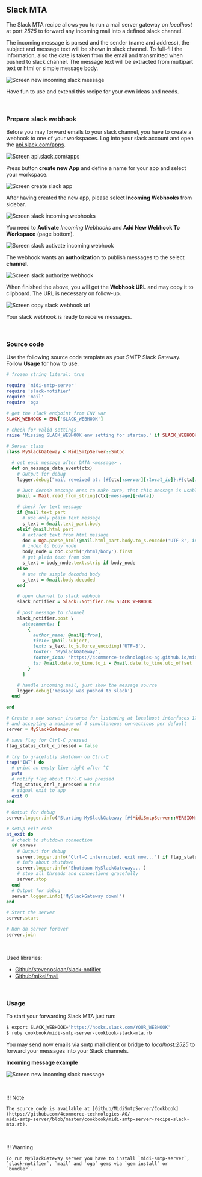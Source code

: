 <h2>Slack MTA</h2>

The Slack MTA recipe allows you to run a mail server gateway on _localhost_ at port _2525_ to forward any incoming mail into a defined slack channel.

The incoming message is parsed and the sender (name and address), the subject and message text will be shown in slack channel. To full-fill the information, also the date is taken from the email and transmitted when pushed to slack channel. The message text will be extracted from multipart text or html or simple message body.

![Screen new incoming slack message](img/cookbook/recipe_slack_mta/slack_new_message.png)

Have fun to use and extend this recipe for your own ideas and needs.

<br>

### Prepare slack webhook

Before you may forward emails to your slack channel, you have to create a webhook to one of your workspaces. Log into your slack account and open the [api.slack.com/apps](https://api.slack.com/apps).

![Screen api.slack.com/apps](img/cookbook/recipe_slack_mta/api_slack_com_apps.png)

Press button **create new App** and define a name for your app and select your workspace.

![Screen create slack app](img/cookbook/recipe_slack_mta/api_slack_com_apps_create.png)

After having created the new app, please select **Incoming Webhooks** from sidebar.

![Screen slack incoming webhooks](img/cookbook/recipe_slack_mta/api_slack_com_apps_myslackgateway_incoming_webhooks.png)

You need to **Activate** _Incoming Webhooks_ and **Add New Webhook To Workspace** (page bottom).

![Screen slack activate incoming webhook](img/cookbook/recipe_slack_mta/api_slack_com_apps_myslackgateway_incoming_webhooks_activate.png)

The webhook wants an **authorization** to publish messages to the select **channel**.

![Screen slack authorize webhook](img/cookbook/recipe_slack_mta/api_slack_com_apps_myslackgateway_incoming_webhooks_authorize.png)

When finished the above, you will get the **Webhook URL** and may copy it to clipboard. The URL is necessary on follow-up.

![Screen copy slack webhook url](img/cookbook/recipe_slack_mta/api_slack_com_apps_myslackgateway_incoming_webhooks_copy.png)

Your slack webhook is ready to receive messages.

<br>

### Source code

Use the following source code template as your SMTP Slack Gateway. Follow **Usage** for how to use.

```rb
# frozen_string_literal: true

require 'midi-smtp-server'
require 'slack-notifier'
require 'mail'
require 'oga'

# get the slack endpoint from ENV var
SLACK_WEBHOOK = ENV['SLACK_WEBHOOK']

# check for valid settings
raise 'Missing SLACK_WEBHOOK env setting for startup.' if SLACK_WEBHOOK.to_s == ''

# Server class
class MySlackGateway < MidiSmtpServer::Smtpd

  # get each message after DATA <message> .
  def on_message_data_event(ctx)
    # Output for debug
    logger.debug("mail reveived at: [#{ctx[:server][:local_ip]}:#{ctx[:server][:local_port]}] from: [#{ctx[:envelope][:from]}] for recipient(s): [#{ctx[:envelope][:to]}]...")

    # Just decode message ones to make sure, that this message is usable
    @mail = Mail.read_from_string(ctx[:message][:data])

    # check for text message
    if @mail.text_part
      # use only plain text message
      s_text = @mail.text_part.body
    elsif @mail.html_part
      # extract text from html message
      doc = Oga.parse_html(@mail.html_part.body.to_s.encode('UTF-8', invalid: :replace, undef: :replace, replace: '').delete("\000"))
      # index to body node
      body_node = doc.xpath('/html/body').first
      # get plain text from dom
      s_text = body_node.text.strip if body_node
    else
      # use the simple decoded body
      s_text = @mail.body.decoded
    end

    # open channel to slack webhook
    slack_notifier = Slack::Notifier.new SLACK_WEBHOOK

    # post message to channel
    slack_notifier.post \
      attachments: [
        {
          author_name: @mail[:from],
          title: @mail.subject,
          text: s_text.to_s.force_encoding('UTF-8'),
          footer: 'MySlackGateway',
          footer_icon: 'https://4commerce-technologies-ag.github.io/midi-smtp-server/img/midi-smtp-server-logo.png',
          ts: @mail.date.to_time.to_i - @mail.date.to_time.utc_offset
        }
      ]

    # handle incoming mail, just show the message source
    logger.debug('message was pushed to slack')
  end

end

# Create a new server instance for listening at localhost interfaces 127.0.0.1:2525
# and accepting a maximum of 4 simultaneous connections per default
server = MySlackGateway.new

# save flag for Ctrl-C pressed
flag_status_ctrl_c_pressed = false

# try to gracefully shutdown on Ctrl-C
trap('INT') do
  # print an empty line right after ^C
  puts
  # notify flag about Ctrl-C was pressed
  flag_status_ctrl_c_pressed = true
  # signal exit to app
  exit 0
end

# Output for debug
server.logger.info("Starting MySlackGateway [#{MidiSmtpServer::VERSION::STRING}|#{MidiSmtpServer::VERSION::DATE}] ...")

# setup exit code
at_exit do
  # check to shutdown connection
  if server
    # Output for debug
    server.logger.info('Ctrl-C interrupted, exit now...') if flag_status_ctrl_c_pressed
    # info about shutdown
    server.logger.info('Shutdown MySlackGateway...')
    # stop all threads and connections gracefully
    server.stop
  end
  # Output for debug
  server.logger.info('MySlackGateway down!')
end

# Start the server
server.start

# Run on server forever
server.join
```

<br>

Used libraries:

* [Github/stevenosloan/slack-notifier](https://github.com/stevenosloan/slack-notifier)
* [Github/mikel/mail](https://github.com/mikel/mail)

<br>

### Usage

To start your forwarding Slack MTA just run:

```sh
$ export SLACK_WEBHOOK='https://hooks.slack.com/YOUR_WEBHOOK'
$ ruby cookbook/midi-smtp-server-cookbook-slack-mta.rb
```

You may send now emails via smtp mail client or bridge to _localhost:2525_ to forward your messages into your Slack channels.

**Incoming message example**

![Screen new incoming slack message](img/cookbook/recipe_slack_mta/slack_new_message.png)

<br>

!!! Note

    The source code is available at [Github/MidiSmtpServer/Cookbook](https://github.com/4commerce-technologies-AG/
    midi-smtp-server/blob/master/cookbook/midi-smtp-server-recipe-slack-mta.rb).

<br>

!!! Warning

    To run MySlackGateway server you have to install `midi-smtp-server`, `slack-notifier`, `mail` and `oga` gems via `gem install` or `bundler`.

<br>
